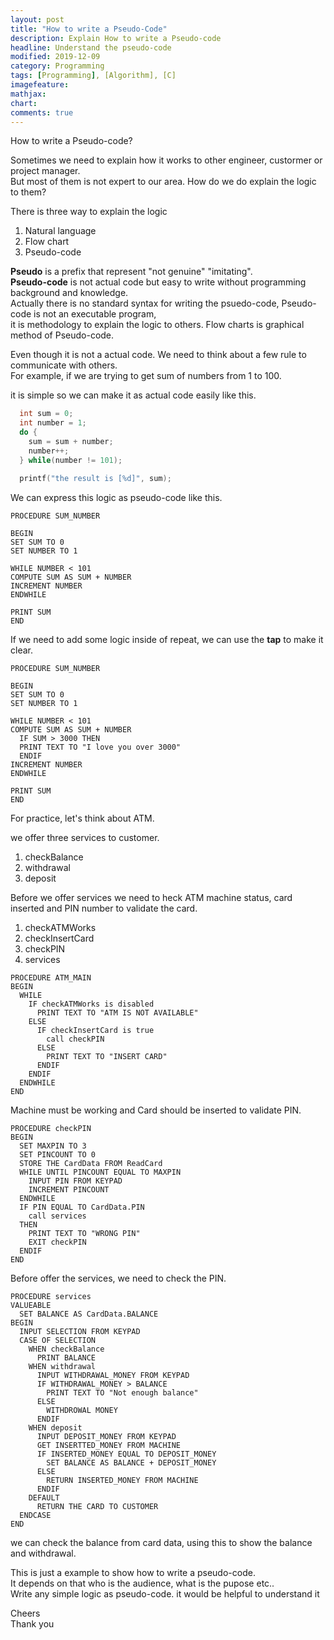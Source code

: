 ```yaml
---
layout: post
title: "How to write a Pseudo-Code"
description: Explain How to write a Pseudo-code
headline: Understand the pseudo-code
modified: 2019-12-09
category: Programming
tags: [Programming], [Algorithm], [C]
imagefeature:
mathjax:
chart:
comments: true
---
```

How to write a Pseudo-code?<br>

Sometimes we need to explain how it works to other engineer, custormer or project manager. <br>
But most of them is not expert to our area. How do we do explain the logic to them?<br>

There is three way to explain the logic<br>

1. Natural language<br>
2. Flow chart<br>
3. Pseudo-code<br>

**Pseudo** is a prefix that represent "not genuine" "imitating".<br>
**Pseudo-code** is not actual code but easy to write without programming background and knowledge.<br>
Actually there is no standard syntax for writing the psuedo-code, Pseudo-code is not an executable program,<br>
it is methodology to explain the logic to others. Flow charts is graphical method of Pseudo-code.<br>

Even though it is not a actual code. We need to think about a few rule to communicate with others.<br>
For example, if we are trying to get sum of numbers from 1 to 100.<br>

it is simple so we can make it as actual code easily like this.<br>

```c
  int sum = 0;
  int number = 1;
  do {
    sum = sum + number;
    number++;
  } while(number != 101);

  printf("the result is [%d]", sum);
```
We can express this logic as pseudo-code like this.<br>

```
PROCEDURE SUM_NUMBER

BEGIN
SET SUM TO 0
SET NUMBER TO 1

WHILE NUMBER < 101
COMPUTE SUM AS SUM + NUMBER
INCREMENT NUMBER
ENDWHILE

PRINT SUM
END
```

If we need to add some logic inside of repeat, we can use the **tap** to make it clear.<br>

```
PROCEDURE SUM_NUMBER

BEGIN
SET SUM TO 0
SET NUMBER TO 1

WHILE NUMBER < 101
COMPUTE SUM AS SUM + NUMBER
  IF SUM > 3000 THEN
  PRINT TEXT TO "I love you over 3000"
  ENDIF
INCREMENT NUMBER
ENDWHILE

PRINT SUM
END
```

For practice, let's think about ATM. <br>

we offer three services to customer. <br>

1. checkBalance<br>
2. withdrawal<br>
3. deposit<br>

Before we offer services we need to heck ATM machine status, card inserted and PIN number to validate the card.<br>

1. checkATMWorks<br>
2. checkInsertCard<br>
3. checkPIN<br>
4. services<br>

```
PROCEDURE ATM_MAIN
BEGIN
  WHILE
    IF checkATMWorks is disabled
      PRINT TEXT TO "ATM IS NOT AVAILABLE"
    ELSE
      IF checkInsertCard is true
        call checkPIN
      ELSE
        PRINT TEXT TO "INSERT CARD"
      ENDIF
    ENDIF
  ENDWHILE
END
```

Machine must be working and Card should be inserted to validate PIN.<br>

```
PROCEDURE checkPIN
BEGIN
  SET MAXPIN TO 3
  SET PINCOUNT TO 0
  STORE THE CardData FROM ReadCard
  WHILE UNTIL PINCOUNT EQUAL TO MAXPIN
    INPUT PIN FROM KEYPAD
    INCREMENT PINCOUNT
  ENDWHILE
  IF PIN EQUAL TO CardData.PIN
    call services
  THEN
    PRINT TEXT TO "WRONG PIN"
    EXIT checkPIN
  ENDIF
END
```

Before offer the services, we need to check the PIN.<br>

```
PROCEDURE services
VALUEABLE
  SET BALANCE AS CardData.BALANCE
BEGIN
  INPUT SELECTION FROM KEYPAD
  CASE OF SELECTION
    WHEN checkBalance
      PRINT BALANCE
    WHEN withdrawal
      INPUT WITHDRAWAL_MONEY FROM KEYPAD
      IF WITHDRAWAL_MONEY > BALANCE
        PRINT TEXT TO "Not enough balance"
      ELSE
        WITHDROWAL MONEY
      ENDIF
    WHEN deposit
      INPUT DEPOSIT_MONEY FROM KEYPAD
      GET INSERTTED_MONEY FROM MACHINE
      IF INSERTED_MONEY EQUAL TO DEPOSIT_MONEY
        SET BALANCE AS BALANCE + DEPOSIT_MONEY
      ELSE
        RETURN INSERTED_MONEY FROM MACHINE
      ENDIF
    DEFAULT
      RETURN THE CARD TO CUSTOMER
  ENDCASE
END
```

we can check the balance from card data, using this to show the balance and withdrawal.<br>

This is just a example to show how to write a pseudo-code.<br>
It depends on that who is the audience, what is the pupose etc..<br>
Write any simple logic as pseudo-code. it would be helpful to understand it<br>

Cheers<br>
Thank you<br>
